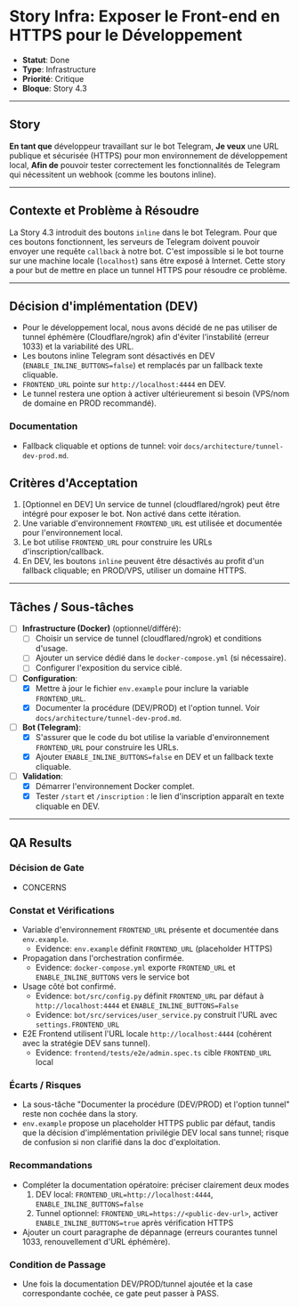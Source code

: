 # Story Infra: Exposer le Front-end en HTTPS pour le Développement

- **Statut**: Done
- **Type**: Infrastructure
- **Priorité**: Critique
- **Bloque**: Story 4.3

---

## Story

**En tant que** développeur travaillant sur le bot Telegram,
**Je veux** une URL publique et sécurisée (HTTPS) pour mon environnement de développement local,
**Afin de** pouvoir tester correctement les fonctionnalités de Telegram qui nécessitent un webhook (comme les boutons inline).

---

## Contexte et Problème à Résoudre

La Story 4.3 introduit des boutons `inline` dans le bot Telegram. Pour que ces boutons fonctionnent, les serveurs de Telegram doivent pouvoir envoyer une requête `callback` à notre bot. C'est impossible si le bot tourne sur une machine locale (`localhost`) sans être exposé à Internet. Cette story a pour but de mettre en place un tunnel HTTPS pour résoudre ce problème.

---

## Décision d'implémentation (DEV)

- Pour le développement local, nous avons décidé de ne pas utiliser de tunnel éphémère (Cloudflare/ngrok) afin d'éviter l'instabilité (erreur 1033) et la variabilité des URL.
- Les boutons inline Telegram sont désactivés en DEV (`ENABLE_INLINE_BUTTONS=false`) et remplacés par un fallback texte cliquable.
- `FRONTEND_URL` pointe sur `http://localhost:4444` en DEV.
- Le tunnel restera une option à activer ultérieurement si besoin (VPS/nom de domaine en PROD recommandé).

### Documentation
- Fallback cliquable et options de tunnel: voir `docs/architecture/tunnel-dev-prod.md`.

## Critères d'Acceptation

1.  [Optionnel en DEV] Un service de tunnel (cloudflared/ngrok) peut être intégré pour exposer le bot. Non activé dans cette itération.
2.  Une variable d'environnement `FRONTEND_URL` est utilisée et documentée pour l'environnement local.
3.  Le bot utilise `FRONTEND_URL` pour construire les URLs d'inscription/callback.
4.  En DEV, les boutons `inline` peuvent être désactivés au profit d'un fallback cliquable; en PROD/VPS, utiliser un domaine HTTPS.

---

## Tâches / Sous-tâches

- [ ] **Infrastructure (Docker)** (optionnel/différé):
    - [ ] Choisir un service de tunnel (cloudflared/ngrok) et conditions d'usage.
    - [ ] Ajouter un service dédié dans le `docker-compose.yml` (si nécessaire).
    - [ ] Configurer l'exposition du service ciblé.
- [ ] **Configuration**:
    - [x] Mettre à jour le fichier `env.example` pour inclure la variable `FRONTEND_URL`.
    - [x] Documenter la procédure (DEV/PROD) et l'option tunnel. Voir `docs/architecture/tunnel-dev-prod.md`.
- [ ] **Bot (Telegram)**:
    - [x] S'assurer que le code du bot utilise la variable d'environnement `FRONTEND_URL` pour construire les URLs.
    - [x] Ajouter `ENABLE_INLINE_BUTTONS=false` en DEV et un fallback texte cliquable.
- [ ] **Validation**:
    - [x] Démarrer l'environnement Docker complet.
    - [x] Tester `/start` et `/inscription` : le lien d'inscription apparaît en texte cliquable en DEV.

---

## QA Results

### Décision de Gate
- CONCERNS

### Constat et Vérifications
- Variable d'environnement `FRONTEND_URL` présente et documentée dans `env.example`.
  - Evidence: `env.example` définit `FRONTEND_URL` (placeholder HTTPS)
- Propagation dans l'orchestration confirmée.
  - Evidence: `docker-compose.yml` exporte `FRONTEND_URL` et `ENABLE_INLINE_BUTTONS` vers le service bot
- Usage côté bot confirmé.
  - Evidence: `bot/src/config.py` définit `FRONTEND_URL` par défaut à `http://localhost:4444` et `ENABLE_INLINE_BUTTONS=False`
  - Evidence: `bot/src/services/user_service.py` construit l'URL avec `settings.FRONTEND_URL`
- E2E Frontend utilisent l'URL locale `http://localhost:4444` (cohérent avec la stratégie DEV sans tunnel).
  - Evidence: `frontend/tests/e2e/admin.spec.ts` cible `FRONTEND_URL` local

### Écarts / Risques
- La sous-tâche "Documenter la procédure (DEV/PROD) et l'option tunnel" reste non cochée dans la story.
- `env.example` propose un placeholder HTTPS public par défaut, tandis que la décision d'implémentation privilégie DEV local sans tunnel; risque de confusion si non clarifié dans la doc d'exploitation.

### Recommandations
- Compléter la documentation opératoire: préciser clairement deux modes
  1) DEV local: `FRONTEND_URL=http://localhost:4444`, `ENABLE_INLINE_BUTTONS=false`
  2) Tunnel optionnel: `FRONTEND_URL=https://<public-dev-url>`, activer `ENABLE_INLINE_BUTTONS=true` après vérification HTTPS
- Ajouter un court paragraphe de dépannage (erreurs courantes tunnel 1033, renouvellement d'URL éphémère).

### Condition de Passage
- Une fois la documentation DEV/PROD/tunnel ajoutée et la case correspondante cochée, ce gate peut passer à PASS.
